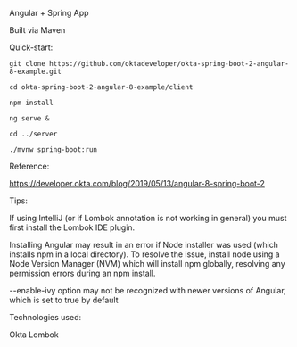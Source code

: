 Angular + Spring App

Built via Maven

Quick-start:
```
git clone https://github.com/oktadeveloper/okta-spring-boot-2-angular-8-example.git

cd okta-spring-boot-2-angular-8-example/client

npm install

ng serve &

cd ../server

./mvnw spring-boot:run
```

Reference:

https://developer.okta.com/blog/2019/05/13/angular-8-spring-boot-2

Tips:

If using IntelliJ (or if Lombok annotation is not working in general) you must first install the Lombok IDE plugin.

Installing Angular may result in an error if Node installer was used (which installs npm in a local directory). To resolve the issue, install node using a Node Version Manager (NVM) which will install npm globally, resolving any permission errors during an npm install.

--enable-ivy option may not be recognized with newer versions of Angular, which is set to true by default

Technologies used:

Okta
Lombok
